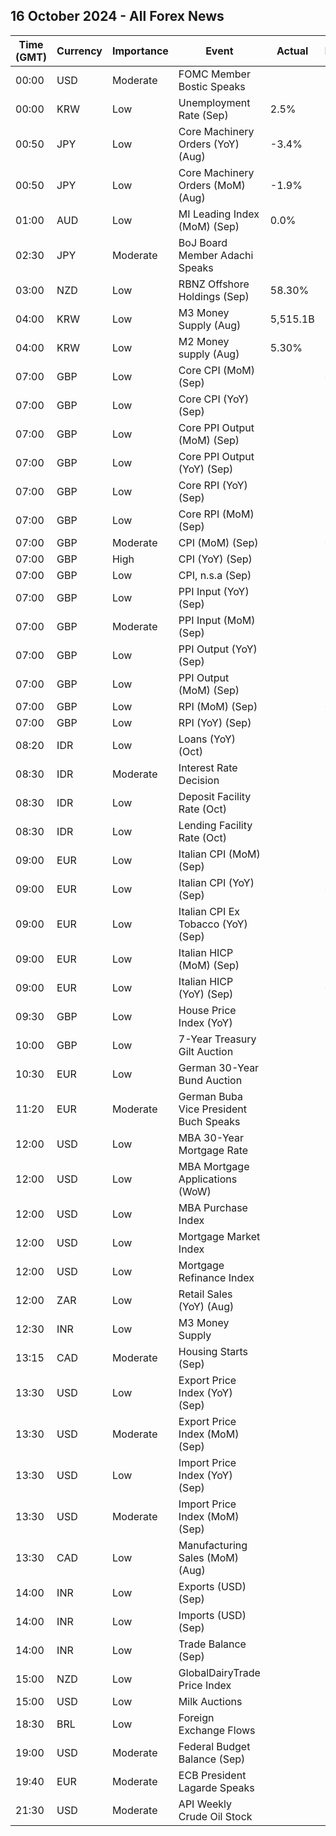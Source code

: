 ## 16 October 2024 - All Forex News

| Time (GMT) | Currency | Importance | Event | Actual | Forecast | Previous |
|------|----------|------------|-------|--------|----------|----------|
| 00:00 | USD | Moderate | FOMC Member Bostic Speaks |  |  |  |
| 00:00 | KRW | Low | Unemployment Rate (Sep) | 2.5% |  | 2.4% |
| 00:50 | JPY | Low | Core Machinery Orders (YoY) (Aug) | -3.4% | 3.6% | 8.7% |
| 00:50 | JPY | Low | Core Machinery Orders (MoM) (Aug) | -1.9% | -0.1% | -0.1% |
| 01:00 | AUD | Low | MI Leading Index (MoM) (Sep) | 0.0% |  | -0.0% |
| 02:30 | JPY | Moderate | BoJ Board Member Adachi Speaks |  |  |  |
| 03:00 | NZD | Low | RBNZ Offshore Holdings (Sep) | 58.30% |  | 56.90% |
| 04:00 | KRW | Low | M3 Money Supply (Aug) | 5,515.1B |  | 5,519.7B |
| 04:00 | KRW | Low | M2 Money supply (Aug) | 5.30% |  | 5.20% |
| 07:00 | GBP | Low | Core CPI (MoM) (Sep) |  | 0.3% | 0.4% |
| 07:00 | GBP | Low | Core CPI (YoY) (Sep) |  | 3.4% | 3.6% |
| 07:00 | GBP | Low | Core PPI Output (MoM) (Sep) |  |  | 0.1% |
| 07:00 | GBP | Low | Core PPI Output (YoY) (Sep) |  |  | 1.3% |
| 07:00 | GBP | Low | Core RPI (YoY) (Sep) |  |  | 2.8% |
| 07:00 | GBP | Low | Core RPI (MoM) (Sep) |  |  | 0.6% |
| 07:00 | GBP | Moderate | CPI (MoM) (Sep) |  | 0.2% | 0.3% |
| 07:00 | GBP | High | CPI (YoY) (Sep) |  | 1.9% | 2.2% |
| 07:00 | GBP | Low | CPI, n.s.a (Sep) |  |  | 134.30 |
| 07:00 | GBP | Low | PPI Input (YoY) (Sep) |  |  | -1.2% |
| 07:00 | GBP | Moderate | PPI Input (MoM) (Sep) |  | -0.5% | -0.5% |
| 07:00 | GBP | Low | PPI Output (YoY) (Sep) |  | -0.6% | 0.2% |
| 07:00 | GBP | Low | PPI Output (MoM) (Sep) |  | -0.3% | -0.3% |
| 07:00 | GBP | Low | RPI (MoM) (Sep) |  | 0.1% | 0.6% |
| 07:00 | GBP | Low | RPI (YoY) (Sep) |  | 3.1% | 3.5% |
| 08:20 | IDR | Low | Loans (YoY) (Oct) |  |  | 11.40% |
| 08:30 | IDR | Moderate | Interest Rate Decision |  | 6.00% | 6.00% |
| 08:30 | IDR | Low | Deposit Facility Rate (Oct) |  | 5.25% | 5.25% |
| 08:30 | IDR | Low | Lending Facility Rate (Oct) |  | 6.75% | 6.75% |
| 09:00 | EUR | Low | Italian CPI (MoM) (Sep) |  | -0.2% | 0.2% |
| 09:00 | EUR | Low | Italian CPI (YoY) (Sep) |  | 0.7% | 1.1% |
| 09:00 | EUR | Low | Italian CPI Ex Tobacco (YoY) (Sep) |  |  | 0.9% |
| 09:00 | EUR | Low | Italian HICP (MoM) (Sep) |  | 1.2% | -0.2% |
| 09:00 | EUR | Low | Italian HICP (YoY) (Sep) |  | 0.8% | 1.2% |
| 09:30 | GBP | Low | House Price Index (YoY) |  | 2.5% | 2.2% |
| 10:00 | GBP | Low | 7-Year Treasury Gilt Auction |  |  | 3.814% |
| 10:30 | EUR | Low | German 30-Year Bund Auction |  |  | 2.440% |
| 11:20 | EUR | Moderate | German Buba Vice President Buch Speaks |  |  |  |
| 12:00 | USD | Low | MBA 30-Year Mortgage Rate |  |  | 6.36% |
| 12:00 | USD | Low | MBA Mortgage Applications (WoW) |  |  | -5.1% |
| 12:00 | USD | Low | MBA Purchase Index |  |  | 149.2 |
| 12:00 | USD | Low | Mortgage Market Index |  |  | 277.5 |
| 12:00 | USD | Low | Mortgage Refinance Index |  |  | 997.3 |
| 12:00 | ZAR | Low | Retail Sales (YoY) (Aug) |  |  | 2.0% |
| 12:30 | INR | Low | M3 Money Supply |  |  | 10.8% |
| 13:15 | CAD | Moderate | Housing Starts (Sep) |  | 235.0K | 217.4K |
| 13:30 | USD | Low | Export Price Index (YoY) (Sep) |  |  | -0.7% |
| 13:30 | USD | Moderate | Export Price Index (MoM) (Sep) |  | -0.4% | -0.7% |
| 13:30 | USD | Low | Import Price Index (YoY) (Sep) |  |  | 0.8% |
| 13:30 | USD | Moderate | Import Price Index (MoM) (Sep) |  | -0.3% | -0.3% |
| 13:30 | CAD | Low | Manufacturing Sales (MoM) (Aug) |  | -1.5% | 1.4% |
| 14:00 | INR | Low | Exports (USD) (Sep) |  |  | 34.71B |
| 14:00 | INR | Low | Imports (USD) (Sep) |  |  | 64.36B |
| 14:00 | INR | Low | Trade Balance (Sep) |  |  | -29.65B |
| 15:00 | NZD | Low | GlobalDairyTrade Price Index |  |  | 1.2% |
| 15:00 | USD | Low | Milk Auctions |  |  | 3,851.0 |
| 18:30 | BRL | Low | Foreign Exchange Flows |  |  | -0.277B |
| 19:00 | USD | Moderate | Federal Budget Balance (Sep) |  | 61.0B | -380.0B |
| 19:40 | EUR | Moderate | ECB President Lagarde Speaks |  |  |  |
| 21:30 | USD | Moderate | API Weekly Crude Oil Stock |  |  | 10.900M |
